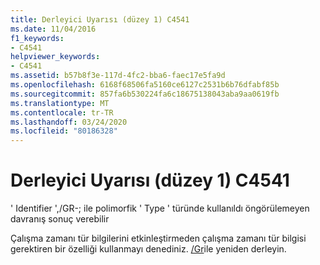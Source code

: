 ```yaml
---
title: Derleyici Uyarısı (düzey 1) C4541
ms.date: 11/04/2016
f1_keywords:
- C4541
helpviewer_keywords:
- C4541
ms.assetid: b57b8f3e-117d-4fc2-bba6-faec17e5fa9d
ms.openlocfilehash: 6168f68506fa5160ce6127c2531b6b76dfabf85b
ms.sourcegitcommit: 857fa6b530224fa6c18675138043aba9aa0619fb
ms.translationtype: MT
ms.contentlocale: tr-TR
ms.lasthandoff: 03/24/2020
ms.locfileid: "80186328"
---
```

# <a name="compiler-warning-level-1-c4541"></a>Derleyici Uyarısı (düzey 1) C4541

' Identifier ',/GR-; ile polimorfik ' Type ' türünde kullanıldı öngörülemeyen davranış sonuç verebilir

Çalışma zamanı tür bilgilerini etkinleştirmeden çalışma zamanı tür bilgisi gerektiren bir özelliği kullanmayı denediniz. [/Gr](../../build/reference/gr-enable-run-time-type-information.md)ile yeniden derleyin.
